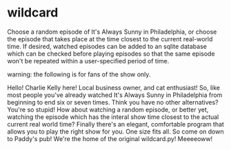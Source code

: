 # wildcard
Choose a random episode of It's Always Sunny in Philadelphia, or choose the episode that takes place at the time closest to the current real-world time. If desired, watched episodes can be added to an sqlite database which can be checked before playing episodes so that the same episode won't be repeated within a user-specified period of time.


warning: the following is for fans of the show only.

Hello! Charlie Kelly here! Local business owner, and cat enthusiast! So, like most people you've already watched It's Always Sunny in Philadelphia from beginning to end six or seven times. Think you have no other alternatives? You're so stupid! How about watching a random episode, or better yet, watching the episode which has the interal show time closest to the actual current real world time? Finally there's an elegant, comfortable program that allows you to play the right show for you. One size fits all. So come on down to Paddy's pub! We're the home of the original wildcard.py! Meeeeoww!
